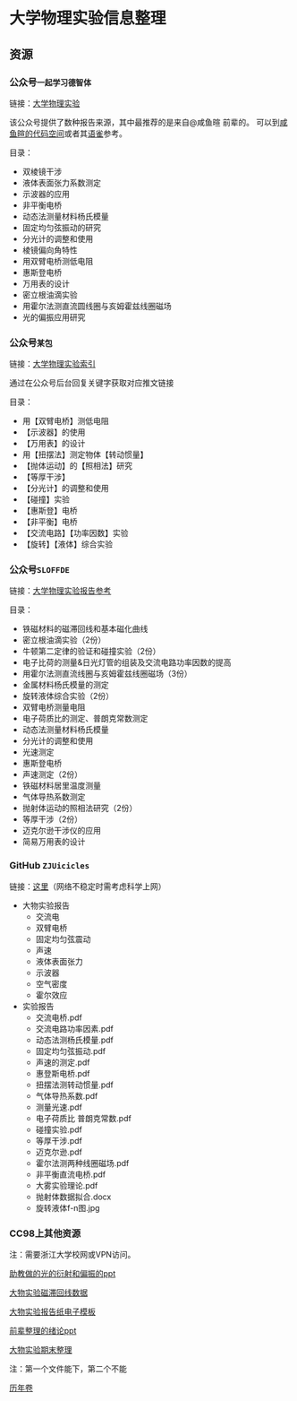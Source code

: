 # 大学物理实验信息整理
## 资源

### 公众号```一起学习德智体```
链接：[大学物理实验](https://mp.weixin.qq.com/s/VU_yjjlXlz_Sj-1Syl_M_Q)

该公众号提供了数种报告来源，其中最推荐的是来自@咸鱼暄 前辈的。
可以到[咸鱼暄的代码空间](https://xuan-insr.github.io/other_courses/big_physics_exp/)或者其[语雀](https://www.yuque.com/xianyuxuan/coding/phylab)参考。

目录：
- 双棱镜干涉
- 液体表面张力系数测定
- 示波器的应用
- 非平衡电桥
- 动态法测量材料杨氏模量
- 固定均匀弦振动的研究
- 分光计的调整和使用
- 棱镜偏向角特性
- 用双臂电桥测低电阻
- 惠斯登电桥
- 万用表的设计
- 密立根油滴实验
- 用霍尔法测直流圆线圈与亥姆霍兹线圈磁场
- 光的偏振应用研究

### 公众号```某包```
链接：[大学物理实验索引](https://mp.weixin.qq.com/s/IbfZSrt9D-YW0kTTLyMCWA)

通过在公众号后台回复关键字获取对应推文链接

目录：

- 用【双臂电桥】测低电阻
- 【示波器】的使用
- 【万用表】的设计
- 用【扭摆法】测定物体【转动惯量】
- 【抛体运动】的【照相法】研究
- 【等厚干涉】
- 【分光计】的调整和使用
- 【碰撞】实验
- 【惠斯登】电桥
- 【非平衡】电桥
- 【交流电路】【功率因数】实验
- 【旋转】【液体】综合实验

### 公众号```SLOFFDE```
链接：[大学物理实验报告参考](https://mp.weixin.qq.com/s?__biz=MzIyNzEzNzg4NQ==&mid=501961883&idx=1&sn=5aacf837f2ee0178cca1350fa9ca50d4&scene=19#wechat_redirect)

目录：
- 铁磁材料的磁滞回线和基本磁化曲线
- 密立根油滴实验（2份）
- 牛顿第二定律的验证和碰撞实验（2份）
- 电子比荷的测量&日光灯管的组装及交流电路功率因数的提高
- 用霍尔法测直流线圈与亥姆霍兹线圈磁场（3份）
- 金属材料杨氏模量的测定
- 旋转液体综合实验（2份）
- 双臂电桥测量电阻
- 电子荷质比的测定、普朗克常数测定
- 动态法测量材料杨氏模量
- 分光计的调整和使用
- 光速测定
- 惠斯登电桥
- 声速测定（2份）
- 铁磁材料居里温度测量
- 气体导热系数测定
- 抛射体运动的照相法研究（2份）
- 等厚干涉（2份）
- 迈克尔逊干涉仪的应用
- 简易万用表的设计

### GitHub ```ZJUicicles``` 
链接：[这里](https://github.com/QSCTech/zju-icicles/tree/master/%E5%A4%A7%E5%AD%A6%E7%89%A9%E7%90%86%E5%AE%9E%E9%AA%8C)（网络不稳定时需考虑科学上网）
- 大物实验报告
   + 交流电
   + 双臂电桥
   + 固定均匀弦震动
   + 声速
   + 液体表面张力
   + 示波器
   + 空气密度
   + 霍尔效应
- 实验报告
   + 交流电桥.pdf
   + 交流电路功率因素.pdf
   + 动态法测杨氏模量.pdf
   + 固定均匀弦振动.pdf
   + 声速的测定.pdf
   + 惠登斯电桥.pdf
   + 扭摆法测转动惯量.pdf
   + 气体导热系数.pdf
   + 测量光速.pdf
   + 电子荷质比 普朗克常数.pdf
   + 碰撞实验.pdf
   + 等厚干涉.pdf
   + 迈克尔逊.pdf
   + 霍尔法测两种线圈磁场.pdf
   + 非平衡直流电桥.pdf
   + 大雾实验理论.pdf
   + 抛射体数据拟合.docx
   + 旋转液体f-n图.jpg

### CC98上其他资源
注：需要浙江大学校网或VPN访问。

[助教做的光的衍射和偏振的ppt](https://www.cc98.org/topic/5439952)

[大物实验磁滞回线数据](https://www.cc98.org/topic/5623779)

[大物实验报告纸电子模板](https://www.cc98.org/topic/5489070)

[前辈整理的绪论ppt](https://www.cc98.org/topic/5078578)

[大物实验期末整理](https://www.cc98.org/topic/4900687)

注：第一个文件能下，第二个不能

[历年卷](https://www.cc98.org/topic/5621286)